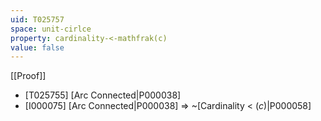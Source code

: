 ```yaml
---
uid: T025757
space: unit-cirlce
property: cardinality-<-mathfrak(c)
value: false
---
```

[[Proof]]

* [T025755] [Arc Connected|P000038]
* [I000075] [Arc Connected|P000038] => ~[Cardinality < $\mathfrak(c)$|P000058]

